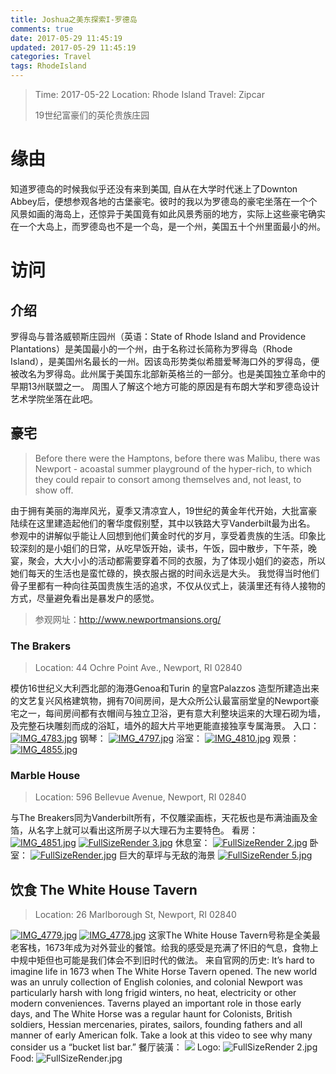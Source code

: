 ```yaml
---
title: Joshua之美东探索I-罗德岛
comments: true
date: 2017-05-29 11:45:19
updated: 2017-05-29 11:45:19
categories: Travel
tags: RhodeIsland
---
```

> Time: 2017-05-22
> Location: Rhode Island
> Travel: Zipcar
>
> 19世纪富豪们的英伦贵族庄园

# 缘由
知道罗德岛的时候我似乎还没有来到美国, 自从在大学时代迷上了Downton Abbey后，便想参观各地的古堡豪宅。彼时的我以为罗德岛的豪宅坐落在一个个风景如画的海岛上，还惊异于美国竟有如此风景秀丽的地方，实际上这些豪宅确实在一个大岛上，而罗德岛也不是一个岛，是一个州，美国五十个州里面最小的州。
<!--more-->
# 访问
## 介绍
罗得岛与普洛威顿斯庄园州（英语：State of Rhode Island and Providence Plantations）是美国最小的一个州，由于名称过长简称为罗得岛（Rhode Island），是美国州名最长的一州。因该岛形势类似希腊爱琴海口外的罗得岛，便被改名为罗得岛。此州属于美国东北部新英格兰的一部分。也是美国独立革命中的早期13州联盟之一。 周围人了解这个地方可能的原因是有布朗大学和罗德岛设计艺术学院坐落在此吧。
## 豪宅
> Before there were the Hamptons, before there was Malibu, there was Newport - acoastal summer playground of the hyper-rich, to which they could repair to consort among themselves and, not least, to show off.

由于拥有美丽的海岸风光，夏季又清凉宜人，19世纪的黄金年代开始，大批富豪
陆续在这里建造起他们的奢华度假别墅，其中以铁路大亨Vanderbilt最为出名。
参观中的讲解似乎能让人回想到他们黄金时代的岁月，享受着贵族的生活。印象比较深刻的是小姐们的日常，从吃早饭开始，读书，午饭，园中散步，下午茶，晚宴，聚会，大大小小的活动都需要穿着不同的衣服，为了体现小姐们的姿态，所以她们每天的生活也是蛮忙碌的，换衣服占据的时间永远是大头。
我觉得当时他们骨子里都有一种向往英国贵族生活的追求，不仅从仪式上，装潢里还有待人接物的方式，尽量避免看出是暴发户的感觉。
> 参观网址：http://www.newportmansions.org/

### The Brakers
> Location: 44 Ochre Point Ave., Newport, RI 02840

模仿16世纪义大利西北部的海港Genoa和Turin 的皇宫Palazzos 造型所建造出来的文艺复兴风格建筑物，拥有70间房间，是大众所公认最富丽堂皇的Newport豪宅之一，每间房间都有衣帽间与独立卫浴，更有意大利整块运来的大理石砌为墙，及完整石块雕刻而成的浴缸，墙外的超大片平地更能直接独享专属海景。
入口：
[![IMG_4783.jpg](https://s5.postimg.org/3ndghyix3/IMG_4783.jpg)](https://postimg.org/image/u8fzdilab/)
钢琴：
[![IMG_4797.jpg](https://s5.postimg.org/wzz944jt3/IMG_4797.jpg)](https://postimg.org/image/yrs7z135v/)
浴室：
[![IMG_4810.jpg](https://s5.postimg.org/5qnvpmipz/IMG_4810.jpg)](https://postimg.org/image/5153d9i6b/)
观景：
[![IMG_4855.jpg](https://s5.postimg.org/ymjvbm6h3/IMG_4855.jpg)](https://postimg.org/image/uq6jfmlhf/)
### Marble House
> Location: 596 Bellevue Avenue, Newport, RI 02840

与The Breakers同为Vanderbilt所有，不仅雕梁画栋，天花板也是布满油画及金箔，从名字上就可以看出这所房子以大理石为主要特色。
看房：
[![IMG_4851.jpg](https://s5.postimg.org/ictp8pvt3/IMG_4851.jpg)](https://postimg.org/image/sa4q1s3er/)
[![FullSizeRender 3.jpg](https://s5.postimg.org/q0l74rjuv/Full_Size_Render_3.jpg)](https://postimg.org/image/41eshk30j/)
休息室：
[![FullSizeRender 2.jpg](https://s5.postimg.org/r45bgq4hz/Full_Size_Render_2.jpg)](https://postimg.org/image/54ywtinnn/)
卧室：
[![FullSizeRender.jpg](https://s5.postimg.org/b9qf6ufrb/Full_Size_Render.jpg)](https://postimg.org/image/f63r2u0qr/)
巨大的草坪与无敌的海景
[![FullSizeRender 5.jpg](https://s5.postimg.org/4kjvqtufb/Full_Size_Render_5.jpg)](https://postimg.org/image/soanf4cw3/)

## 饮食 The White House Tavern
> Location: 26 Marlborough St, Newport, RI 02840

[![IMG_4779.jpg](https://s5.postimg.org/ruouv0s3r/IMG_4779.jpg)](https://postimg.org/image/6l18k6bsz/)
[![IMG_4778.jpg](https://s5.postimg.org/avfwfrgw7/IMG_4778.jpg)](https://postimg.org/image/e2afze1c3/)
这家The White House Tavern号称是全美最老客栈，1673年成为对外营业的餐馆。给我的感受是充满了怀旧的气息，食物上中规中矩但也可能是我们体会不到旧时代的做法。
来自官网的历史: It’s hard to imagine life in 1673 when The White Horse Tavern opened.  The new world was an unruly collection of English colonies, and colonial Newport was particularly harsh with long frigid winters, no heat, electricity or other modern conveniences. Taverns played an important role in those early days, and The White Horse was a regular haunt for Colonists, British soldiers, Hessian mercenaries, pirates, sailors, founding fathers and all manner of early American folk. Take a look at this video to see why many consider us a “bucket list bar.”
餐厅装潢：
![](https://s5.postimg.org/f74i4rnt3/IMG_4772.jpg)
Logo:
![FullSizeRender 2.jpg](https://s5.postimg.org/4a7rtqqfb/Full_Size_Render_2.jpg)
Food:
![FullSizeRender.jpg](https://s5.postimg.org/pv893lxs7/Full_Size_Render.jpg)